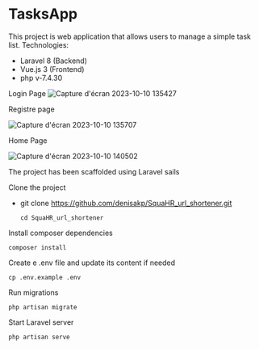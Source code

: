 # TasksApp

This project is web application that allows users to manage a simple task list.
Technologies:
- Laravel 8  (Backend)  
- Vue.js 3 (Frontend)
- php v-7.4.30

Login Page
![Capture d'écran 2023-10-10 135427](https://github.com/kaouanine/TasksApp/assets/97893374/1e97021b-580d-4d02-9df2-813832a8dc39)



Registre page


![Capture d'écran 2023-10-10 135707](https://github.com/kaouanine/TasksApp/assets/97893374/36ffdf63-4c7c-401c-b12e-d4b13d3d8780)


Home Page


![Capture d'écran 2023-10-10 140502](https://github.com/kaouanine/TasksApp/assets/97893374/b319f6d4-b081-48e3-8ffa-3fbdf56a0295)


The project has been scaffolded using Laravel sails

Clone the project

- git clone https://github.com/denisakp/SquaHR_url_shortener.git

      cd SquaHR_url_shortener

Install composer dependencies

    composer install

Create e .env file and update its content if needed

    cp .env.example .env

Run migrations
  
    php artisan migrate
    
Start Laravel server

    php artisan serve
